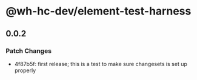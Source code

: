 # @wh-hc-dev/element-test-harness

## 0.0.2

### Patch Changes

- 4f87b5f: first release; this is a test to make sure changesets is set up properly
